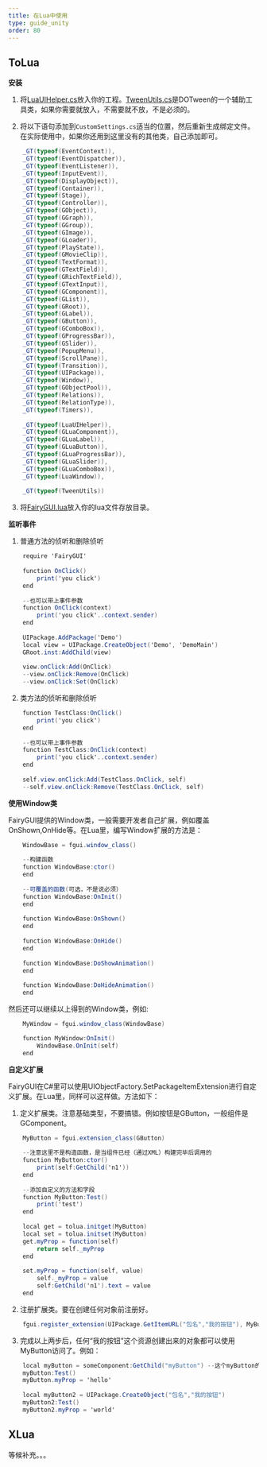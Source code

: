 ```yaml
---
title: 在Lua中使用
type: guide_unity
order: 80
---
```


## ToLua

**安装**

1. 将[LuaUIHelper.cs](https://github.com/fairygui/FairyGUI-unity/blob/master/LuaSupport/ToLua/LuaUIHelper.cs)放入你的工程。[TweenUtils.cs](https://github.com/fairygui/FairyGUI-unity/blob/master/LuaSupport/ToLua/TweenUtils.cs)是DOTween的一个辅助工具类，如果你需要就放入，不需要就不放，不是必须的。

2. 将以下语句添加到`CustomSettings.cs`适当的位置，然后重新生成绑定文件。在实际使用中，如果你还用到这里没有的其他类，自己添加即可。
```csharp
    _GT(typeof(EventContext)),
    _GT(typeof(EventDispatcher)),
    _GT(typeof(EventListener)),
    _GT(typeof(InputEvent)),
    _GT(typeof(DisplayObject)),
    _GT(typeof(Container)),
    _GT(typeof(Stage)),
    _GT(typeof(Controller)),
    _GT(typeof(GObject)),
    _GT(typeof(GGraph)),
    _GT(typeof(GGroup)),
    _GT(typeof(GImage)),
    _GT(typeof(GLoader)),
    _GT(typeof(PlayState)),
    _GT(typeof(GMovieClip)),
    _GT(typeof(TextFormat)),
    _GT(typeof(GTextField)),
    _GT(typeof(GRichTextField)),
    _GT(typeof(GTextInput)),
    _GT(typeof(GComponent)),
    _GT(typeof(GList)),
    _GT(typeof(GRoot)),
    _GT(typeof(GLabel)),
    _GT(typeof(GButton)),
    _GT(typeof(GComboBox)),
    _GT(typeof(GProgressBar)),
    _GT(typeof(GSlider)),
    _GT(typeof(PopupMenu)),
    _GT(typeof(ScrollPane)),
    _GT(typeof(Transition)),
    _GT(typeof(UIPackage)),
    _GT(typeof(Window)),
    _GT(typeof(GObjectPool)),
    _GT(typeof(Relations)),
    _GT(typeof(RelationType)),
    _GT(typeof(Timers)),
    
    _GT(typeof(LuaUIHelper)),
    _GT(typeof(GLuaComponent)),
    _GT(typeof(GLuaLabel)),
    _GT(typeof(GLuaButton)),
    _GT(typeof(GLuaProgressBar)),
    _GT(typeof(GLuaSlider)),
    _GT(typeof(GLuaComboBox)),
    _GT(typeof(LuaWindow)),
    
    _GT(typeof(TweenUtils))
```

3. 将[FairyGUI.lua](https://github.com/fairygui/FairyGUI-unity/blob/master/LuaSupport/ToLua/FairyGUI.lua)放入你的lua文件存放目录。

**监听事件**

1. 普通方法的侦听和删除侦听
```csharp
    require 'FairyGUI'
    
    function OnClick()
        print('you click')
    end
    
    --也可以带上事件参数
    function OnClick(context)
        print('you click'..context.sender)
    end
    
    UIPackage.AddPackage('Demo')
    local view = UIPackage.CreateObject('Demo', 'DemoMain')
    GRoot.inst:AddChild(view)
    
    view.onClick:Add(OnClick)
    --view.onClick:Remove(OnClick)
    --view.onClick:Set(OnClick)
```

2. 类方法的侦听和删除侦听
```csharp
    function TestClass:OnClick()
        print('you click')
    end
    
    --也可以带上事件参数
    function TestClass:OnClick(context)
        print('you click'..context.sender)
    end
    
    self.view.onClick:Add(TestClass.OnClick, self)
    --self.view.onClick:Remove(TestClass.OnClick, self)
```

**使用Window类**

FairyGUI提供的Window类，一般需要开发者自己扩展，例如覆盖OnShown,OnHide等。在Lua里，编写Window扩展的方法是：
```csharp
    WindowBase = fgui.window_class()
    
    --构建函数
    function WindowBase:ctor()
    end
    
    --可覆盖的函数(可选，不是说必须）
    function WindowBase:OnInit()
    end
    
    function WindowBase:OnShown()
    end
    
    function WindowBase:OnHide()
    end
    
    function WindowBase:DoShowAnimation()
    end
    
    function WindowBase:DoHideAnimation()
    end
```

然后还可以继续以上得到的Window类，例如:
```csharp
    MyWindow = fgui.window_class(WindowBase)

    function MyWindow:OnInit()
        WindowBase.OnInit(self)
    end
```

**自定义扩展**

FairyGUI在C#里可以使用UIObjectFactory.SetPackageItemExtension进行自定义扩展。在Lua里，同样可以这样做。方法如下：

1. 定义扩展类。注意基础类型，不要搞错。例如按钮是GButton，一般组件是GComponent。
```csharp
    MyButton = fgui.extension_class(GButton)
    
    --注意这里不是构造函数，是当组件已经（通过XML）构建完毕后调用的
    function MyButton:ctor()
        print(self:GetChild('n1'))
    end
    
    --添加自定义的方法和字段
    function MyButton:Test()
        print('test')
    end
    
    local get = tolua.initget(MyButton)
    local set = tolua.initset(MyButton)
    get.myProp = function(self)
        return self._myProp
    end
    
    set.myProp = function(self, value)
        self._myProp = value
        self:GetChild('n1').text = value
    end
```

2. 注册扩展类。要在创建任何对象前注册好。
```csharp
    fgui.register_extension(UIPackage.GetItemURL("包名","我的按钮"), MyButton)
```

3. 完成以上两步后，任何“我的按钮”这个资源创建出来的对象都可以使用MyButton访问了。例如：
```csharp
    local myButton = someComponent:GetChild("myButton") --这个myButton的资源是“我的按钮”
    myButton:Test()
    myButton.myProp = 'hello'
    
    local myButton2 = UIPackage.CreateObject("包名","我的按钮")
    myButton2:Test()
    myButton2.myProp = 'world'
```

## XLua

等候补充。。。